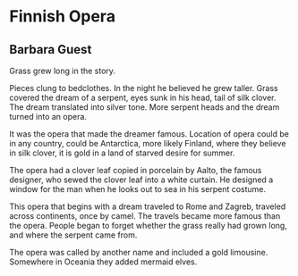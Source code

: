 # Finnish Opera
## Barbara Guest
Grass grew long in the story.


Pieces clung to bedclothes. In the night he believed he grew taller.
Grass covered the dream of a serpent, eyes sunk in his head, tail of silk
clover. The dream translated into silver tone. More serpent heads and the
dream turned into an opera.

It was the opera that made the dreamer famous. Location of opera could be
in any country, could be Antarctica, more likely Finland, where they believe
in silk clover, it is gold in a land of starved desire for summer.

The opera had a clover leaf copied in porcelain by Aalto, the famous
designer, who sewed the clover leaf into a white curtain. He designed a
window for the man when he looks out to sea in his serpent costume.

This opera that begins with a dream traveled
to Rome and Zagreb, traveled across continents, once by camel. The travels
became more famous than
the opera. People began to forget whether the grass really had grown long,
and where the serpent came from.

The opera was called by another name and included a gold limousine.
Somewhere in Oceania they added mermaid elves.